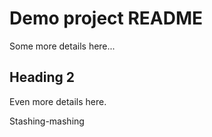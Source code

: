 # Demo project README

Some more details here...

## Heading 2

Even more details here.

Stashing-mashing